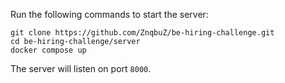 Run the following commands to start the server:
```
git clone https://github.com/ZnqbuZ/be-hiring-challenge.git
cd be-hiring-challenge/server
docker compose up
```
The server will listen on port `8000`.
